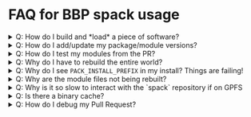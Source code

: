 # FAQ for BBP spack usage


<details>
  <summary>Q: How do I build and *load* a piece of software?</summary>

  We'll install `Ed(1)`, the standard editor.

  Make sure you're setup as per [this](https://github.com/BlueBrain/spack#building-software-on-bluebrain5).

  Specifically that you have the `spack` git repo on the `develop` branch,
  and have created and linked the files into `~/.spack/`

  ```console
  spack install ed
  ```

  This produces output, and should end with something like:
  `$SPACK_INSTALL_PREFIX/linux-rhel7-x86_64/gcc-6.4.0/ed-1.4-35jlkv`

  One can then run `ed` with
  ```
  $SPACK_INSTALL_PREFIX/linux-rhel7-x86_64/gcc-6.4.0/ed-1.4-35jlkv/ed
  ```

  More complex packages will have an environment that needs to be setup by
  the module system.
  To find the module that was built, issue:
  ```
  spack module tcl find --full-path ed
  ```

  At which point, you should be able to:
  ```
  module load $path_from_above
  ```
</details>

<details>
  <summary>Q: How do I add/update my package/module versions?</summary>

  We want to add a new version 2.0.0 to `mypackage`.

  Make sure you're setup as per [the instructions](https://github.com/BlueBrain/spack#building-software-on-bluebrain5).

  Change your package recipe to add or update the version specifying the 
  correspondant tag or commit.
  
  ```
  spack edit mypackage
  ...
  version('2.0.0', tag='v2.0.0')
  ...
  ```

  Then you can edit the packages yaml files depending on the type 
  of package (`bbp-packages.yaml`, `external-libraries.yaml`…).
  
  Assuming `mypackage` is an external library:
  ```
  vim deploy/packages/external-libraries.yaml
  ```

  Under the spec section
  ```
  - mypackage@2.0.0
  ```

  After that you should edit the module file that will be at 
  `deploy/config/external-libraries/`
  ```
  vim deploy/config/external-libraries/modules.yaml
  ```

  Under the whitelist section, ensure that your software is mentioned:
  ```
  - mypackage
  ```
  
  Now you are ready to create a new branch and a PR with the changes.
  You can check the Jenkins build of your PR [on Blue Ocean](https://bbpcode.epfl.ch/ci/blue/organizations/jenkins/hpc.spack-deployment/activity).
  
</details>

<details>
  <summary>Q: How do I test my modules from the PR?</summary>

  If you followed the previous point you should be able to see if your 
  PR was succesfully built [on Blue Ocean](https://bbpcode.epfl.ch/ci/blue/organizations/jenkins/hpc.spack-deployment/activity).

  Then you can log into `BB5` and run the following commands:
  ```
  module purge
  unset MODULEPATH
  source /gpfs/bbp.cscs.ch/apps/hpc/jenkins/pulls/xxx/config/modules.sh
  ```
  Where `xxx` is the number of your PR.

  At this point you should have the environment ready, so if your module 
  was built correctly you should be able to load it.
  ```
  module load mypackage
  ```

  Now you are ready to test `mypackage`

</details>

<details>
  <summary>Q: Why do I have to rebuild the entire world?</summary>

  If you are on the `BB5`, you shouldn't need to.

  As [described here](https://github.com/BlueBrain/spack#building-software-on-bluebrain5),
  one can use the system packages available with an appropriate
  `~/.spack/packages.yaml` and `~/.spack/upstreams.yaml`.
</details>

<details>
  <summary>Q: Why do I see <code>PACK_INSTALL_PREFIX</code> in my install?  Things are failing!</summary>

  It is expected that the environment variable `$SPACK_INSTALL_PREFIX` is defined.
  If it isn't you, may be getting weird expansions from that.
</details>

<details>
  <summary>Q: Why are the module files not being rebuilt?</summary>

  The `spack module tcl refresh` command respects a blacklists that are in:
  * `~/.spack/modules.yaml`

  Examples from our deployment workflow can be found in:
  * `spack/deploy/configs/applications/modules.yaml`
  * `spack/deploy/configs/serial-libraries/modules.yaml`

  Run `spack --debug module tcl refresh` and search for the module you
  expect to be built.
  Modify the blacklist to have the module built.
</details>

<details>
  <summary>Q: Why is it so slow to interact with the `spack` repository if on GPFS</summary>

  Make sure the `spack` repo is checked out in a subdirectory of `$HOME`.
  The `spack` repository is quite large, and when it is checked out under a
  `/gpfs/bbp.cscs.ch/project/*` directory, performance can be 10x slower
  than on the SSD provided storage of `$HOME`.
</details>

<details>
  <summary>Q: Is there a binary cache?</summary>

  We currently have a binary cache for central deployment only. As
  universally relocatable binaries are very fragile, we do not support
  binary caches for end-users.

  Please make sure you have setup the correct configurations in:
  * `~/.spack/packages.yaml`
  * `~/.spack/upstreams.yaml`
  to avoid rebuilding packages that have already been build centrally.
</details>

<details>
  <summary>Q: How do I debug my Pull Request?</summary>

  To re-create the environment a Pull Request was built in, let's say #666,
  and debug failures, it is recommended to create a throw-away shell
  environment and execute the following commands.  Note that the parameters
  in the first line correspond to the pull request and the stage you wish
  to debug (as labelled in Jenkins, but lowercase):
  ```console
  eval $(${SPACK_ROOT}/deploy/pull_env.sh pulls/666 applications)
  spacktivate
  spack install $(grep <my_failed_piece_of_software> ${HOME}/specs.txt)
  ```
  Evaluating the first line will override local environment variables such
  as the current `$HOME` directory.  *After leaving the shell, this will
  leave a temporary directory behind*, following the pattern `spack_*`.
  Please make sure to delete this directory when not needed any longer.
</details>

